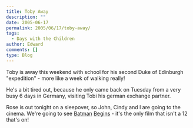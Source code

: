 ```yaml
---
title: Toby Away
description: ""
date: 2005-06-17
permalink: 2005/06/17/toby-away/
tags:
  - Days with the Children
author: Edward
comments: []
type: Blog
---
```


Toby is away this weekend with school for his second Duke of Edinburgh
\"expedition\" - more like a week of walking really!

He\'s a bit tired out, because he only came back on Tuesday from a very
busy 6 days in Germany, visiting Tobi his german exchange partner.

Rose is out tonight on a sleepover, so John, Cindy and I are going to
the cinema. We\'re going to see [Batman][1] [Begins][2] - it\'s the only
film that isn\'t a 12 that\'s on!



[1]: https://www2.warnerbros.com/batmanbegins/index.html
[2]: https://www.imdb.com/title/tt0372784/
